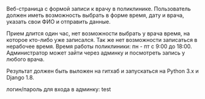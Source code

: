 Веб-страница с формой записи к врачу в поликлинике. 
Пользователь должен иметь возможность выбрать в форме время, дату и врача,
указать свои ФИО и отправить данные. 

Прием длится один час, 
нет возможности выбрать у врача время, на которое кто-либо уже записался. 
Так же нет возможности записаться в нерабочее время. 
Время работы поликлиники: пн - пт с 9:00 до 18:00. 
Администратор может зайти через админку и посмотреть запись у любого врача.

Результат должен быть выложен на гитхаб и запускаться на Python 3.x и Django 1.8.


логин/пароль для входa в админку: test
